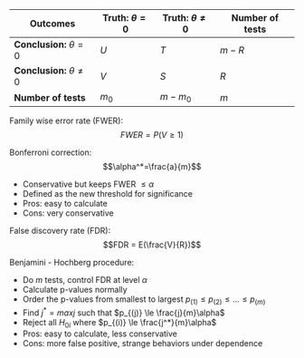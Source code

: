 | Outcomes                        | Truth: $\theta = 0$ | Truth: $\theta \neq 0$ | Number of tests |
| ------------------------------- | ------------------- | ---------------------- | --------------- |
| **Conclusion:** $\theta = 0$    | $U$                 | $T$                    | $m - R$         |
| **Conclusion:** $\theta \neq 0$ | $V$                 | $S$                    | $R$             |
| **Number of tests**             | $m_0$               | $m-m_0$                | $m$             |

Family wise error rate (FWER):
$$FWER = P(V\ge 1)$$

Bonferroni correction:
$$\alpha^*=\frac{a}{m}$$
- Conservative but keeps FWER $\le \alpha$
- Defined as the new threshold for significance
- Pros: easy to calculate
- Cons: very conservative

False discovery rate (FDR):
$$FDR = E(\frac{V}{R})$$

Benjamini - Hochberg procedure:
- Do $m$ tests, control FDR at level $\alpha$
- Calculate p-values normally
- Order the p-values from smallest to largest $p_{(1)} \le p_{(2)} \le ... \le p_{(m)}$
- Find $j^* = max j$ such that $p_{(j)} \le \frac{j}{m}\alpha$
- Reject all $H_{0i}$ where $p_{(i)} \le \frac{j^*}{m}\alpha$
- Pros: easy to calculate, less conservative
- Cons: more false positive, strange behaviors under dependence